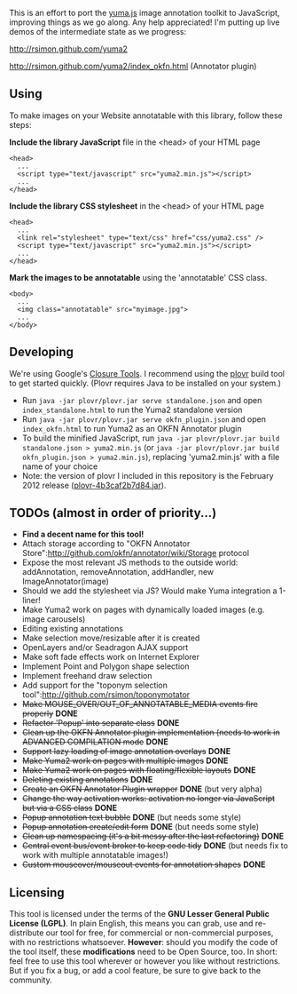 This is an effort to port the [yuma.js](http://yuma-js.github.com) image annotation toolkit to JavaScript, improving things as we go along. Any help appreciated! I'm putting up live demos of the intermediate state as we progress:

http://rsimon.github.com/yuma2

http://rsimon.github.com/yuma2/index_okfn.html (Annotator plugin)

## Using

To make images on your Website annotatable with this library, follow these steps:

__Include the library JavaScript__ file in the &lt;head&gt; of your HTML page

    <head>
      ...
      <script type="text/javascript" src="yuma2.min.js"></script>
      ...
    </head>

__Include the library CSS stylesheet__ in the &lt;head&gt; of your HTML page

    <head>
      ...
      <link rel="stylesheet" type="text/css" href="css/yuma2.css" />
      <script type="text/javascript" src="yuma2.min.js"></script>
      ...
    </head>  

__Mark the images to be annotatable__ using the 'annotatable' CSS class.

    <body>
      ...
      <img class="annotatable" src="myimage.jpg">
      ...
    </body>

## Developing

We're using Google's [Closure Tools](http://developers.google.com/closure/). I recommend using the [plovr](http://plovr.com/) build tool to get started quickly. (Plovr requires Java to be installed on your system.)

* Run ``java -jar plovr/plovr.jar serve standalone.json`` and open ``index_standalone.html`` to run the Yuma2 standalone version
* Run ``java -jar plovr/plovr.jar serve okfn_plugin.json`` and open ``index_okfn.html`` to run Yuma2 as an OKFN Annotator plugin
* To build the minified JavaScript, run ``java -jar plovr/plovr.jar build standalone.json > yuma2.min.js`` (or ``java -jar plovr/plovr.jar build okfn_plugin.json > yuma2.min.js``), replacing 'yuma2.min.js' with a file name of your choice
* Note: the version of plovr I included in this repository is the February 2012 release ([plovr-4b3caf2b7d84.jar](http://code.google.com/p/plovr/downloads/detail?name=plovr-4b3caf2b7d84.jar&can=2)).

## TODOs (almost in order of priority...)

* __Find a decent name for this tool!__
* Attach storage according to "OKFN Annotator Store":http://github.com/okfn/annotator/wiki/Storage protocol
* Expose the most relevant JS methods to the outside world: addAnnotation, removeAnnotation, addHandler, new ImageAnnotator(image)
* Should we add the stylesheet via JS? Would make Yuma integration a 1-liner!
* Make Yuma2 work on pages with dynamically loaded images (e.g. image carousels)
* Editing existing annotations
* Make selection move/resizable after it is created
* OpenLayers and/or Seadragon AJAX support
* Make soft fade effects work on Internet Explorer
* Implement Point and Polygon shape selection
* Implement freehand draw selection
* Add support for the "toponym selection tool":http://github.com/rsimon/toponymotator
* ~~Make MOUSE_OVER/OUT_OF_ANNOTATABLE_MEDIA events fire properly~~ __DONE__
* ~~Refactor 'Popup' into separate class~~ __DONE__
* ~~Clean up the OKFN Annotator plugin implementation (needs to work in ADVANCED COMPILATION mode~~ __DONE__
* ~~Support lazy loading of image annotation overlays~~ __DONE__
* ~~Make Yuma2 work on pages with multiple images~~ __DONE__
* ~~Make Yuma2 work on pages with floating/flexible layouts~~ __DONE__
* ~~Deleting existing annotations~~ __DONE__
* ~~Create an OKFN Annotator Plugin wrapper~~ __DONE__ (but very alpha)
* ~~Change the way activation works: activation no longer via JavaScript but via a CSS class~~ __DONE__
* ~~Popup annotation text bubble~~ __DONE__ (but needs some style)
* ~~Popup annotation create/edit form~~ __DONE__ (but needs some style)
* ~~Clean up namespacing (it's a bit messy after the last refactoring)~~ __DONE__
* ~~Central event bus/event broker to keep code tidy~~ __DONE__ (but needs fix to work with multiple annotatable images!)
* ~~Custom mouseover/mouseout events for annotation shapes~~ __DONE__

## Licensing

This tool is licensed under the terms of the __GNU Lesser General Public License (LGPL)__. In plain English, this means you can grab, use and re-distribute our tool for free, for commercial or non-commercial purposes, with no restrictions whatsoever. __However__: should you modify the code of the tool itself, these __modifications__ need to be Open Source, too. In short: feel free to use this tool wherever or however you like without restrictions. But if you fix a bug, or add a cool feature, be sure to give back to the community.

